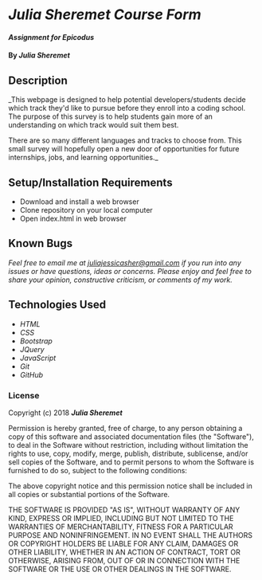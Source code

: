 # _Julia Sheremet Course Form_

#### _Assignment for Epicodus_

#### By _**Julia Sheremet**_

## Description

_This webpage is designed to help potential developers/students decide which track they'd like to pursue before they enroll into a coding school. The purpose of this survey is to help students gain more of an understanding on which track would suit them best.

There are so many different languages and tracks to choose from. This small survey will hopefully open a new door of opportunities for future internships, jobs, and learning opportunities._

## Setup/Installation Requirements

* Download and install a web browser
* Clone repository on your local computer
* Open index.html in web browser

## Known Bugs

_Feel free to email me at [juliajessicasher@gmail.com](mailto:juliajessicasher@gmail.com) if you run into any issues or have questions, ideas or concerns. Please enjoy and feel free to share your opinion, constructive criticism, or comments of my work._

## Technologies Used

* _HTML_
* _CSS_
* _Bootstrap_
* _JQuery_
* _JavaScript_
* _Git_
* _GitHub_

### License

Copyright (c) 2018 ****_Julia Sheremet_****

Permission is hereby granted, free of charge, to any person obtaining a copy of this software and associated documentation files (the "Software"), to deal in the Software without restriction, including without limitation the rights to use, copy, modify, merge, publish, distribute, sublicense, and/or sell copies of the Software, and to permit persons to whom the Software is furnished to do so, subject to the following conditions:

The above copyright notice and this permission notice shall be included in all copies or substantial portions of the Software.

THE SOFTWARE IS PROVIDED "AS IS", WITHOUT WARRANTY OF ANY KIND, EXPRESS OR IMPLIED, INCLUDING BUT NOT LIMITED TO THE WARRANTIES OF MERCHANTABILITY, FITNESS FOR A PARTICULAR PURPOSE AND NONINFRINGEMENT. IN NO EVENT SHALL THE AUTHORS OR COPYRIGHT HOLDERS BE LIABLE FOR ANY CLAIM, DAMAGES OR OTHER LIABILITY, WHETHER IN AN ACTION OF CONTRACT, TORT OR OTHERWISE, ARISING FROM, OUT OF OR IN CONNECTION WITH THE SOFTWARE OR THE USE OR OTHER DEALINGS IN THE SOFTWARE.

